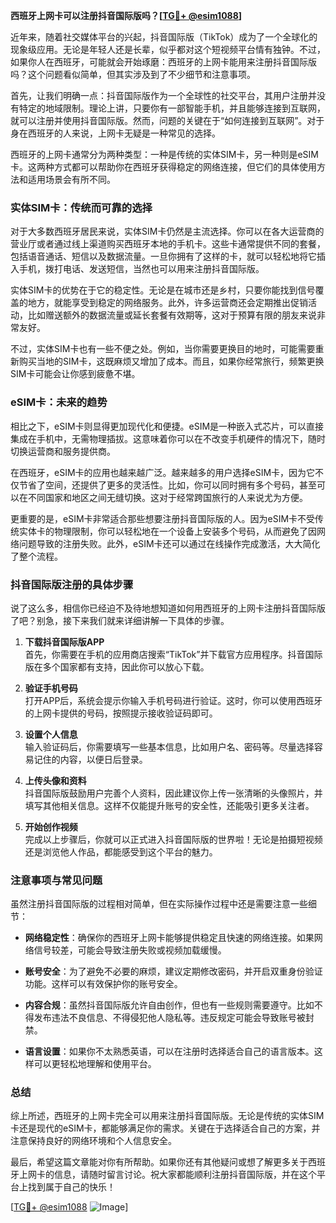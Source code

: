 **西班牙上网卡可以注册抖音国际版吗？[[TG💪+ @esim1088](https://t.me/s/esim1088)]**

近年来，随着社交媒体平台的兴起，抖音国际版（TikTok）成为了一个全球化的现象级应用。无论是年轻人还是长辈，似乎都对这个短视频平台情有独钟。不过，如果你人在西班牙，可能就会开始琢磨：西班牙的上网卡能用来注册抖音国际版吗？这个问题看似简单，但其实涉及到了不少细节和注意事项。

首先，让我们明确一点：抖音国际版作为一个全球性的社交平台，其用户注册并没有特定的地域限制。理论上讲，只要你有一部智能手机，并且能够连接到互联网，就可以注册并使用抖音国际版。然而，问题的关键在于“如何连接到互联网”。对于身在西班牙的人来说，上网卡无疑是一种常见的选择。

西班牙的上网卡通常分为两种类型：一种是传统的实体SIM卡，另一种则是eSIM卡。这两种方式都可以帮助你在西班牙获得稳定的网络连接，但它们的具体使用方法和适用场景会有所不同。

### 实体SIM卡：传统而可靠的选择

对于大多数西班牙居民来说，实体SIM卡仍然是主流选择。你可以在各大运营商的营业厅或者通过线上渠道购买西班牙本地的手机卡。这些卡通常提供不同的套餐，包括语音通话、短信以及数据流量。一旦你拥有了这样的卡，就可以轻松地将它插入手机，拨打电话、发送短信，当然也可以用来注册抖音国际版。

实体SIM卡的优势在于它的稳定性。无论是在城市还是乡村，只要你能找到信号覆盖的地方，就能享受到稳定的网络服务。此外，许多运营商还会定期推出促销活动，比如赠送额外的数据流量或延长套餐有效期等，这对于预算有限的朋友来说非常友好。

不过，实体SIM卡也有一些不便之处。例如，当你需要更换目的地时，可能需要重新购买当地的SIM卡，这既麻烦又增加了成本。而且，如果你经常旅行，频繁更换SIM卡可能会让你感到疲惫不堪。

### eSIM卡：未来的趋势

相比之下，eSIM卡则显得更加现代化和便捷。eSIM是一种嵌入式芯片，可以直接集成在手机中，无需物理插拔。这意味着你可以在不改变手机硬件的情况下，随时切换运营商和服务提供商。

在西班牙，eSIM卡的应用也越来越广泛。越来越多的用户选择eSIM卡，因为它不仅节省了空间，还提供了更多的灵活性。比如，你可以同时拥有多个号码，甚至可以在不同国家和地区之间无缝切换。这对于经常跨国旅行的人来说尤为方便。

更重要的是，eSIM卡非常适合那些想要注册抖音国际版的人。因为eSIM卡不受传统实体卡的物理限制，你可以轻松地在一个设备上安装多个号码，从而避免了因网络问题导致的注册失败。此外，eSIM卡还可以通过在线操作完成激活，大大简化了整个流程。

### 抖音国际版注册的具体步骤

说了这么多，相信你已经迫不及待地想知道如何用西班牙的上网卡注册抖音国际版了吧？别急，接下来我们就来详细讲解一下具体的步骤。

1. **下载抖音国际版APP**  
   首先，你需要在手机的应用商店搜索“TikTok”并下载官方应用程序。抖音国际版在多个国家都有支持，因此你可以放心下载。

2. **验证手机号码**  
   打开APP后，系统会提示你输入手机号码进行验证。这时，你可以使用西班牙的上网卡提供的号码，按照提示接收验证码即可。

3. **设置个人信息**  
   输入验证码后，你需要填写一些基本信息，比如用户名、密码等。尽量选择容易记住的内容，以便日后登录。

4. **上传头像和资料**  
   抖音国际版鼓励用户完善个人资料，因此建议你上传一张清晰的头像照片，并填写其他相关信息。这样不仅能提升账号的安全性，还能吸引更多关注者。

5. **开始创作视频**  
   完成以上步骤后，你就可以正式进入抖音国际版的世界啦！无论是拍摄短视频还是浏览他人作品，都能感受到这个平台的魅力。

### 注意事项与常见问题

虽然注册抖音国际版的过程相对简单，但在实际操作过程中还是需要注意一些细节：

- **网络稳定性**：确保你的西班牙上网卡能够提供稳定且快速的网络连接。如果网络信号较差，可能会导致注册失败或视频加载缓慢。
  
- **账号安全**：为了避免不必要的麻烦，建议定期修改密码，并开启双重身份验证功能。这样可以有效保护你的账号安全。

- **内容合规**：虽然抖音国际版允许自由创作，但也有一些规则需要遵守。比如不得发布违法不良信息、不得侵犯他人隐私等。违反规定可能会导致账号被封禁。

- **语言设置**：如果你不太熟悉英语，可以在注册时选择适合自己的语言版本。这样可以更轻松地理解和使用平台。

### 总结

综上所述，西班牙的上网卡完全可以用来注册抖音国际版。无论是传统的实体SIM卡还是现代的eSIM卡，都能够满足你的需求。关键在于选择适合自己的方案，并注意保持良好的网络环境和个人信息安全。

最后，希望这篇文章能对你有所帮助。如果你还有其他疑问或想了解更多关于西班牙上网卡的信息，请随时留言讨论。祝大家都能顺利注册抖音国际版，并在这个平台上找到属于自己的快乐！

[[TG💪+ @esim1088](https://t.me/s/esim1088) ![Image](https://i.postimg.cc/4NQfJmqS/Snipaste-2025-05-13-00-14-12.png)]
